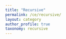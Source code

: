 ```yaml
---
title: "Recursive"
permalink: /ce/recursive/
layout: category
author_profile: true
taxonomy: recursive
---
```

